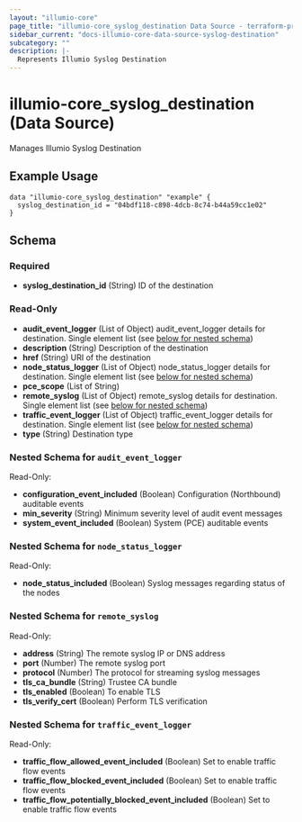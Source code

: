 ```yaml
---
layout: "illumio-core"
page_title: "illumio-core_syslog_destination Data Source - terraform-provider-illumio-core"
sidebar_current: "docs-illumio-core-data-source-syslog-destination"
subcategory: ""
description: |-
  Represents Illumio Syslog Destination
---
```


# illumio-core_syslog_destination (Data Source)

Manages Illumio Syslog Destination

Example Usage
------------

```hcl
data "illumio-core_syslog_destination" "example" {
  syslog_destination_id = "04bdf118-c898-4dcb-8c74-b44a59cc1e02"
}
```

## Schema

### Required

- **syslog_destination_id** (String) ID of the destination

### Read-Only

- **audit_event_logger** (List of Object) audit_event_logger details for destination. Single element list (see [below for nested schema](#nestedatt--audit_event_logger))
- **description** (String) Description of the destination
- **href** (String) URI of the destination
- **node_status_logger** (List of Object) node_status_logger details for destination. Single element list (see [below for nested schema](#nestedatt--node_status_logger))
- **pce_scope** (List of String)
- **remote_syslog** (List of Object) remote_syslog details for destination. Single element list (see [below for nested schema](#nestedatt--remote_syslog))
- **traffic_event_logger** (List of Object) traffic_event_logger details for destination. Single element list (see [below for nested schema](#nestedatt--traffic_event_logger))
- **type** (String) Destination type

<a id="nestedatt--audit_event_logger"></a>
### Nested Schema for `audit_event_logger`

Read-Only:

- **configuration_event_included** (Boolean) Configuration (Northbound) auditable events
- **min_severity** (String) Minimum severity level of audit event messages
- **system_event_included** (Boolean) System (PCE) auditable events


<a id="nestedatt--node_status_logger"></a>
### Nested Schema for `node_status_logger`

Read-Only:

- **node_status_included** (Boolean) Syslog messages regarding status of the nodes


<a id="nestedatt--remote_syslog"></a>
### Nested Schema for `remote_syslog`

Read-Only:

- **address** (String) The remote syslog IP or DNS address
- **port** (Number) The remote syslog port
- **protocol** (Number) The protocol for streaming syslog messages
- **tls_ca_bundle** (String) Trustee CA bundle
- **tls_enabled** (Boolean) To enable TLS
- **tls_verify_cert** (Boolean) Perform TLS verification


<a id="nestedatt--traffic_event_logger"></a>
### Nested Schema for `traffic_event_logger`

Read-Only:

- **traffic_flow_allowed_event_included** (Boolean) Set to enable traffic flow events
- **traffic_flow_blocked_event_included** (Boolean) Set to enable traffic flow events
- **traffic_flow_potentially_blocked_event_included** (Boolean) Set to enable traffic flow events

